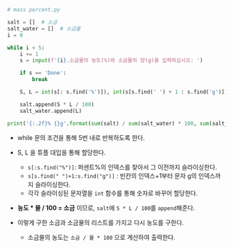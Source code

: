 # 

```python
# mass percent.py

salt = []  # 소금
salt_water = []  # 소금물
i = 0

while i < 5:
    i += 1
    s = input(f'{i}.소금물의 농도(%)와 소금물의 양(g)을 입력하십시오: ')

    if s == 'Done':
        break

    S, L = int(s[: s.find('%')]), int(s[s.find(' ') + 1 : s.find('g')])

    salt.append(S * L / 100)
    salt_water.append(L)

print('{:.2f}% {}g'.format(sum(salt) / sum(salt_water) * 100, sum(salt_water)))
```

- while 문의 조건을 통해 5번 내로 반복하도록 한다.

- S, L 을 튜플 대입을 통해 할당한다.
  
  - `s[:s.find("%")]`: 퍼센트%의 인덱스를 찾아서 그 이전까지 슬라이싱한다.
  - `s[s.find(" ")+1:s.find("g")]` : 빈칸의 인덱스+1부터 문자 g의 인덱스까지 슬라이싱한다.
  - 각각 슬라이싱된 문자열을 `int` 함수를 통해 숫자로 바꾸어 할당한다.

- **농도 \* 물 / 100 = 소금** 이므로, `salt`에 `S * L / 100`를 `append`해준다.

- 이렇게 구한 소금과 소금물의 리스트를 가지고 다시 농도를 구한다.
  
  - 소금물의 농도는 `소금 / 물 * 100` 으로 계산하여 출력한다.